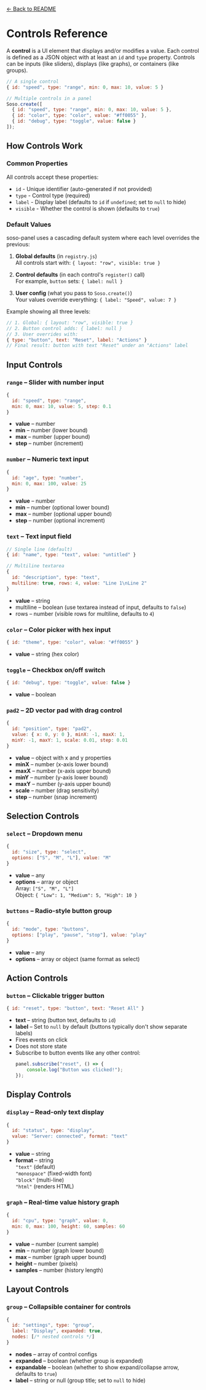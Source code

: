 [← Back to README](../README.md)

# Controls Reference

A **control** is a UI element that displays and/or modifies a value. Each control is defined as a JSON object with at least an `id` and `type` property. Controls can be inputs (like sliders), displays (like graphs), or containers (like groups).

```js
// A single control
{ id: "speed", type: "range", min: 0, max: 10, value: 5 }

// Multiple controls in a panel
Soso.create([
  { id: "speed", type: "range", min: 0, max: 10, value: 5 },
  { id: "color", type: "color", value: "#ff0055" },
  { id: "debug", type: "toggle", value: false }
]);
```

## How Controls Work

### Common Properties

All controls accept these properties:

- `id` - Unique identifier (auto-generated if not provided)
- `type` - Control type (required)
- `label` - Display label (defaults to `id` if `undefined`; set to `null` to hide)
- `visible` - Whether the control is shown (defaults to `true`)

### Default Values

soso-panel uses a cascading default system where each level overrides the previous:

1. **Global defaults** (in `registry.js`)<br>
   All controls start with: `{ layout: "row", visible: true }`

2. **Control defaults** (in each control's `register()` call)<br>
   For example, `button` sets: `{ label: null }`

3. **User config** (what you pass to `Soso.create()`)<br>
   Your values override everything: `{ label: "Speed", value: 7 }`

Example showing all three levels:

```js
// 1. Global: { layout: "row", visible: true }
// 2. Button control adds: { label: null }
// 3. User overrides with:
{ type: "button", text: "Reset", label: "Actions" }
// Final result: button with text "Reset" under an "Actions" label
```

## Input Controls

### `range` – Slider with number input

```js
{
  id: "speed", type: "range",
  min: 0, max: 10, value: 5, step: 0.1
}
```

- **value** – number
- **min** – number (lower bound)
- **max** – number (upper bound)
- **step** – number (increment)

### `number` – Numeric text input

```js
{
  id: "age", type: "number",
  min: 0, max: 100, value: 25
}
```

- **value** – number
- **min** – number (optional lower bound)
- **max** – number (optional upper bound)
- **step** – number (optional increment)

### `text` – Text input field

```js
// Single line (default)
{ id: "name", type: "text", value: "untitled" }

// Multiline textarea
{
  id: "description", type: "text",
  multiline: true, rows: 4, value: "Line 1\nLine 2"
}
```

- **value** – string
- multiline – boolean (use textarea instead of input, defaults to `false`)
- rows – number (visible rows for multiline, defaults to `4`)

### `color` – Color picker with hex input

```js
{ id: "theme", type: "color", value: "#ff0055" }
```

- **value** – string (hex color)

### `toggle` – Checkbox on/off switch

```js
{ id: "debug", type: "toggle", value: false }
```

- **value** – boolean

### `pad2` – 2D vector pad with drag control

```js
{
  id: "position", type: "pad2",
  value: { x: 0, y: 0 }, minX: -1, maxX: 1,
  minY: -1, maxY: 1, scale: 0.01, step: 0.01
}
```

- **value** – object with x and y properties
- **minX** – number (x-axis lower bound)
- **maxX** – number (x-axis upper bound)
- **minY** – number (y-axis lower bound)
- **maxY** – number (y-axis upper bound)
- **scale** – number (drag sensitivity)
- **step** – number (snap increment)

## Selection Controls

### `select` – Dropdown menu

```js
{
  id: "size", type: "select",
  options: ["S", "M", "L"], value: "M"
}
```

- **value** – any
- **options** – array or object<br>
  Array: `["S", "M", "L"]`<br>
  Object: `{ "Low": 1, "Medium": 5, "High": 10 }`

### `buttons` – Radio-style button group

```js
{
  id: "mode", type: "buttons",
  options: ["play", "pause", "stop"], value: "play"
}
```

- **value** – any
- **options** – array or object (same format as select)

## Action Controls

### `button` – Clickable trigger button

```js
{ id: "reset", type: "button", text: "Reset All" }
```

- **text** – string (button text, defaults to `id`)
- **label** – Set to `null` by default (buttons typically don't show separate labels)
- Fires events on click
- Does not store state
- Subscribe to button events like any other control:
    ```js
    panel.subscribe("reset", () => {
        console.log("Button was clicked!");
    });
    ```

## Display Controls

### `display` – Read-only text display

```js
{
  id: "status", type: "display",
  value: "Server: connected", format: "text"
}
```

- **value** – string
- **format** – string<br>
  `"text"` (default)<br>
  `"monospace"` (fixed-width font)<br>
  `"block"` (multi-line)<br>
  `"html"` (renders HTML)

### `graph` – Real-time value history graph

```js
{
  id: "cpu", type: "graph", value: 0,
  min: 0, max: 100, height: 60, samples: 60
}
```

- **value** – number (current sample)
- **min** – number (graph lower bound)
- **max** – number (graph upper bound)
- **height** – number (pixels)
- **samples** – number (history length)

## Layout Controls

### `group` – Collapsible container for controls

```js
{
  id: "settings", type: "group",
  label: "Display", expanded: true,
  nodes: [/* nested controls */]
}
```

- **nodes** – array of control configs
- **expanded** – boolean (whether group is expanded)
- **expandable** – boolean (whether to show expand/collapse arrow, defaults to `true`)
- **label** – string or null (group title; set to `null` to hide)
